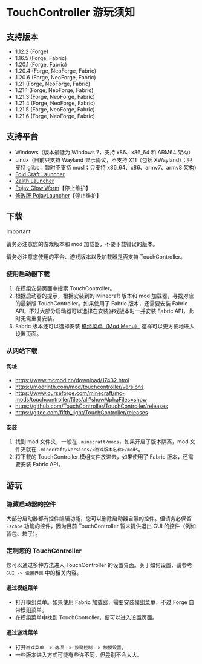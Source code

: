 # TouchController 游玩须知

## 支持版本

- 1.12.2 (Forge)
- 1.16.5 (Forge, Fabric)
- 1.20.1 (Forge, Fabric)
- 1.20.4 (Forge, NeoForge, Fabric)
- 1.20.6 (Forge, NeoForge, Fabric)
- 1.21   (Forge, NeoForge, Fabric)
- 1.21.1 (Forge, NeoForge, Fabric)
- 1.21.3 (Forge, NeoForge, Fabric)
- 1.21.4 (Forge, NeoForge, Fabric)
- 1.21.5 (Forge, NeoForge, Fabric)
- 1.21.6 (Forge, NeoForge, Fabric)

## 支持平台

- Windows（版本最低为 Windows 7，支持 x86、x86_64 和 ARM64 架构）
- Linux（目前只支持 Wayland 显示协议，不支持 X11（包括 XWayland）；只支持 glibc，暂时不支持 musl；只支持 x86_64、x86、armv7、armv8 架构）
- [Fold Craft Launcher](https://github.com/FCL-Team/FoldCraftLauncher)
- [Zalith Launcher](https://github.com/ZalithLauncher/ZalithLauncher)
- [Pojav Glow·Worm](https://github.com/Vera-Firefly/Pojav-Glow-Worm)【停止维护】
- [修改版 PojavLauncher](https://github.com/TouchController/PojavLauncher)【停止维护】

## 下载

> [!IMPORTANT]
> 请务必注意您的游戏版本和 mod 加载器，不要下载错误的版本。
>
> 请务必注意您使用的平台、游戏版本以及加载器是否支持 TouchController。

### 使用启动器下载

 1. 在模组安装页面中搜索 TouchController。
 2. 根据启动器的提示，根据安装到的 Minecraft 版本和 mod 加载器，寻找对应的最新版 TouchController。如果使用了 Fabric 版本，还需要安装 Fabric API，不过大部分启动器可以选择在安装游戏版本时一并安装 Fabric API，此时无需重复安装。
 3. Fabric 版本还可以选择安装 [模组菜单（Mod Menu）](https://modrinth.com/mod/modmenu) 这样可以更方便地进入设置页面。

### 从网站下载

#### 网址

- <https://www.mcmod.cn/download/17432.html>
- <https://modrinth.com/mod/touchcontroller/versions>
- <https://www.curseforge.com/minecraft/mc-mods/touchcontroller/files/all?showAlphaFiles=show>
- <https://github.com/TouchController/TouchController/releases>
- <https://gitee.com/fifth_light/TouchController/releases>

#### 安装

1. 找到 mod 文件夹，一般在 `.minecraft/mods`，如果开启了版本隔离，mod 文件夹就在 `.minecraft/versions/<游戏版本名称>/mods`。
2. 将下载的 TouchController 模组文件放进去，如果使用了 Fabric 版本，还需要安装 Fabric API。

## 游玩

### 隐藏启动器的控件

大部分启动器都有控件编辑功能，您可以删除启动器自带的控件。但请务必保留 `Escape` 功能的控件，因为目前 TouchController 暂未提供退出 GUI 的控件（例如背包、箱子）。

### 定制您的 TouchController

您可以通过多种方法进入 TouchController 的设置界面。关于如何设置，请参考 `GUI -> 设置界面` 中的相关内容。

#### 通过模组菜单

- 打开模组菜单。如果使用 Fabric 加载器，需要安装[模组菜单](https://modrinth.com/mod/modmenu)，不过 Forge 自带模组菜单。
- 在模组菜单中找到 TouchController，便可以进入设置页面。

#### 通过游戏菜单

- 打开`游戏菜单 -> 选项 -> 按键控制 -> 触摸设置`。
- 一些版本进入方式可能有些许不同，但差别不会太大。
